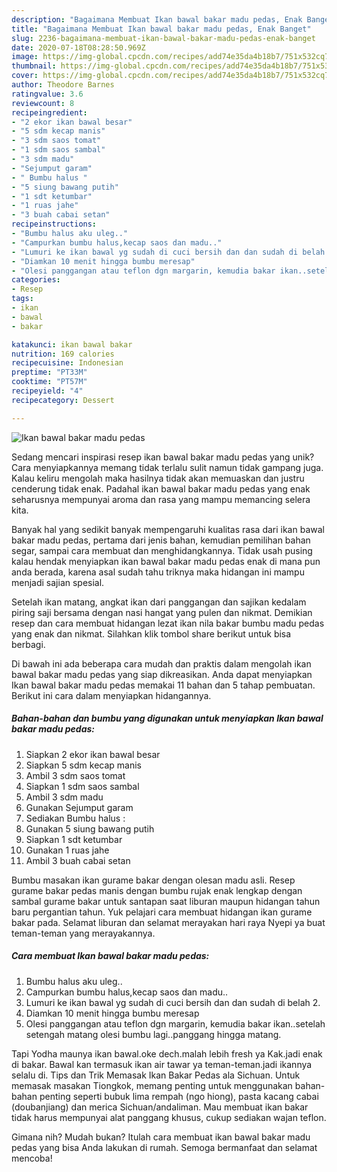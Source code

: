 ```yaml
---
description: "Bagaimana Membuat Ikan bawal bakar madu pedas, Enak Banget"
title: "Bagaimana Membuat Ikan bawal bakar madu pedas, Enak Banget"
slug: 2236-bagaimana-membuat-ikan-bawal-bakar-madu-pedas-enak-banget
date: 2020-07-18T08:28:50.969Z
image: https://img-global.cpcdn.com/recipes/add74e35da4b18b7/751x532cq70/ikan-bawal-bakar-madu-pedas-foto-resep-utama.jpg
thumbnail: https://img-global.cpcdn.com/recipes/add74e35da4b18b7/751x532cq70/ikan-bawal-bakar-madu-pedas-foto-resep-utama.jpg
cover: https://img-global.cpcdn.com/recipes/add74e35da4b18b7/751x532cq70/ikan-bawal-bakar-madu-pedas-foto-resep-utama.jpg
author: Theodore Barnes
ratingvalue: 3.6
reviewcount: 8
recipeingredient:
- "2 ekor ikan bawal besar"
- "5 sdm kecap manis"
- "3 sdm saos tomat"
- "1 sdm saos sambal"
- "3 sdm madu"
- "Sejumput garam"
- " Bumbu halus "
- "5 siung bawang putih"
- "1 sdt ketumbar"
- "1 ruas jahe"
- "3 buah cabai setan"
recipeinstructions:
- "Bumbu halus aku uleg.."
- "Campurkan bumbu halus,kecap saos dan madu.."
- "Lumuri ke ikan bawal yg sudah di cuci bersih dan dan sudah di belah 2."
- "Diamkan 10 menit hingga bumbu meresap"
- "Olesi panggangan atau teflon dgn margarin, kemudia bakar ikan..setelah setengah matang olesi bumbu lagi..panggang hingga matang."
categories:
- Resep
tags:
- ikan
- bawal
- bakar

katakunci: ikan bawal bakar 
nutrition: 169 calories
recipecuisine: Indonesian
preptime: "PT33M"
cooktime: "PT57M"
recipeyield: "4"
recipecategory: Dessert

---
```



![Ikan bawal bakar madu pedas](https://img-global.cpcdn.com/recipes/add74e35da4b18b7/751x532cq70/ikan-bawal-bakar-madu-pedas-foto-resep-utama.jpg)

Sedang mencari inspirasi resep ikan bawal bakar madu pedas yang unik? Cara menyiapkannya memang tidak terlalu sulit namun tidak gampang juga. Kalau keliru mengolah maka hasilnya tidak akan memuaskan dan justru cenderung tidak enak. Padahal ikan bawal bakar madu pedas yang enak seharusnya mempunyai aroma dan rasa yang mampu memancing selera kita.

Banyak hal yang sedikit banyak mempengaruhi kualitas rasa dari ikan bawal bakar madu pedas, pertama dari jenis bahan, kemudian pemilihan bahan segar, sampai cara membuat dan menghidangkannya. Tidak usah pusing kalau hendak menyiapkan ikan bawal bakar madu pedas enak di mana pun anda berada, karena asal sudah tahu triknya maka hidangan ini mampu menjadi sajian spesial.

Setelah ikan matang, angkat ikan dari panggangan dan sajikan kedalam piring saji bersama dengan nasi hangat yang pulen dan nikmat. Demikian resep dan cara membuat hidangan lezat ikan nila bakar bumbu madu pedas yang enak dan nikmat. Silahkan klik tombol share berikut untuk bisa berbagi.


Di bawah ini ada beberapa cara mudah dan praktis dalam mengolah ikan bawal bakar madu pedas yang siap dikreasikan. Anda dapat menyiapkan Ikan bawal bakar madu pedas memakai 11 bahan dan 5 tahap pembuatan. Berikut ini cara dalam menyiapkan hidangannya.

<!--inarticleads1-->

##### Bahan-bahan dan bumbu yang digunakan untuk menyiapkan Ikan bawal bakar madu pedas:

1. Siapkan 2 ekor ikan bawal besar
1. Siapkan 5 sdm kecap manis
1. Ambil 3 sdm saos tomat
1. Siapkan 1 sdm saos sambal
1. Ambil 3 sdm madu
1. Gunakan Sejumput garam
1. Sediakan  Bumbu halus :
1. Gunakan 5 siung bawang putih
1. Siapkan 1 sdt ketumbar
1. Gunakan 1 ruas jahe
1. Ambil 3 buah cabai setan


Bumbu masakan ikan gurame bakar dengan olesan madu asli. Resep gurame bakar pedas manis dengan bumbu rujak enak lengkap dengan sambal gurame bakar untuk santapan saat liburan maupun hidangan tahun baru pergantian tahun. Yuk pelajari cara membuat hidangan ikan gurame bakar pada. Selamat liburan dan selamat merayakan hari raya Nyepi ya buat teman-teman yang merayakannya. 

<!--inarticleads2-->

##### Cara membuat Ikan bawal bakar madu pedas:

1. Bumbu halus aku uleg..
1. Campurkan bumbu halus,kecap saos dan madu..
1. Lumuri ke ikan bawal yg sudah di cuci bersih dan dan sudah di belah 2.
1. Diamkan 10 menit hingga bumbu meresap
1. Olesi panggangan atau teflon dgn margarin, kemudia bakar ikan..setelah setengah matang olesi bumbu lagi..panggang hingga matang.


Tapi Yodha maunya ikan bawal.oke dech.malah lebih fresh ya Kak.jadi enak di bakar. Bawal kan termasuk ikan air tawar ya teman-teman.jadi ikannya selalu di. Tips dan Trik Memasak Ikan Bakar Pedas ala Sichuan. Untuk memasak masakan Tiongkok, memang penting untuk menggunakan bahan-bahan penting seperti bubuk lima rempah (ngo hiong), pasta kacang cabai (doubanjiang) dan merica Sichuan/andaliman. Mau membuat ikan bakar tidak harus mempunyai alat panggang khusus, cukup sediakan wajan teflon. 

Gimana nih? Mudah bukan? Itulah cara membuat ikan bawal bakar madu pedas yang bisa Anda lakukan di rumah. Semoga bermanfaat dan selamat mencoba!
